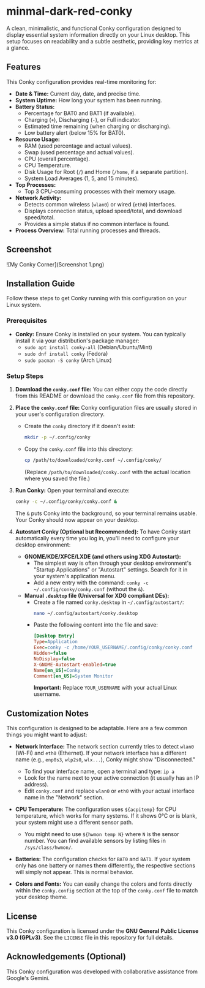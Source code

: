 # minmal-dark-red-conky

A clean, minimalistic, and functional Conky configuration designed to display essential system information directly on your Linux desktop. This setup focuses on readability and a subtle aesthetic, providing key metrics at a glance.

## Features

This Conky configuration provides real-time monitoring for:

* **Date & Time:** Current day, date, and precise time.
* **System Uptime:** How long your system has been running.
* **Battery Status:**
    * Percentage for BAT0 and BAT1 (if available).
    * Charging (`+`), Discharging (`-`), or Full indicator.
    * Estimated time remaining (when charging or discharging).
    * Low battery alert (below 15% for BAT0).
* **Resource Usage:**
    * RAM (used percentage and actual values).
    * Swap (used percentage and actual values).
    * CPU (overall percentage).
    * CPU Temperature.
    * Disk Usage for Root (`/`) and Home (`/home`, if a separate partition).
    * System Load Averages (1, 5, and 15 minutes).
* **Top Processes:**
    * Top 3 CPU-consuming processes with their memory usage.
* **Network Activity:**
    * Detects common wireless (`wlan0`) or wired (`eth0`) interfaces.
    * Displays connection status, upload speed/total, and download speed/total.
    * Provides a simple status if no common interface is found.
* **Process Overview:** Total running processes and threads.

## Screenshot

![My Conky Corner](Screenshot 1.png)

## Installation Guide

Follow these steps to get Conky running with this configuration on your Linux system.

### Prerequisites

* **Conky:** Ensure Conky is installed on your system. You can typically install it via your distribution's package manager:
    * `sudo apt install conky-all` (Debian/Ubuntu/Mint)
    * `sudo dnf install conky` (Fedora)
    * `sudo pacman -S conky` (Arch Linux)

### Setup Steps

1.  **Download the `conky.conf` file:**
    You can either copy the code directly from this README or download the `conky.conf` file from this repository.

2.  **Place the `conky.conf` file:**
    Conky configuration files are usually stored in your user's configuration directory.
    * Create the `conky` directory if it doesn't exist:
        ```bash
        mkdir -p ~/.config/conky
        ```
    * Copy the `conky.conf` file into this directory:
        ```bash
        cp /path/to/downloaded/conky.conf ~/.config/conky/
        ```
        (Replace `/path/to/downloaded/conky.conf` with the actual location where you saved the file.)

3.  **Run Conky:**
    Open your terminal and execute:
    ```bash
    conky -c ~/.config/conky/conky.conf &
    ```
    The `&` puts Conky into the background, so your terminal remains usable. Your Conky should now appear on your desktop.

4.  **Autostart Conky (Optional but Recommended):**
    To have Conky start automatically every time you log in, you'll need to configure your desktop environment:
    * **GNOME/KDE/XFCE/LXDE (and others using XDG Autostart):**
        * The simplest way is often through your desktop environment's "Startup Applications" or "Autostart" settings. Search for it in your system's application menu.
        * Add a new entry with the command: `conky -c ~/.config/conky/conky.conf` (without the `&`).
    * **Manual `.desktop` file (Universal for XDG compliant DEs):**
        * Create a file named `conky.desktop` in `~/.config/autostart/`:
            ```bash
            nano ~/.config/autostart/conky.desktop
            ```
        * Paste the following content into the file and save:
            ```ini
            [Desktop Entry]
            Type=Application
            Exec=conky -c /home/YOUR_USERNAME/.config/conky/conky.conf
            Hidden=false
            NoDisplay=false
            X-GNOME-Autostart-enabled=true
            Name[en_US]=Conky
            Comment[en_US]=System Monitor
            ```
            **Important:** Replace `YOUR_USERNAME` with your actual Linux username.

## Customization Notes

This configuration is designed to be adaptable. Here are a few common things you might want to adjust:

* **Network Interface:**
    The network section currently tries to detect `wlan0` (Wi-Fi) and `eth0` (Ethernet). If your network interface has a different name (e.g., `enp0s3`, `wlp2s0`, `wlx...`), Conky might show "Disconnected."
    * To find your interface name, open a terminal and type: `ip a`
    * Look for the name next to your active connection (it usually has an IP address).
    * Edit `conky.conf` and replace `wlan0` or `eth0` with your actual interface name in the "Network" section.

* **CPU Temperature:**
    The configuration uses `${acpitemp}` for CPU temperature, which works for many systems. If it shows 0°C or is blank, your system might use a different sensor path.
    * You might need to use `${hwmon temp N}` where `N` is the sensor number. You can find available sensors by listing files in `/sys/class/hwmon/`.

* **Batteries:**
    The configuration checks for `BAT0` and `BAT1`. If your system only has one battery or names them differently, the respective sections will simply not appear. This is normal behavior.

* **Colors and Fonts:**
    You can easily change the colors and fonts directly within the `conky.config` section at the top of the `conky.conf` file to match your desktop theme.

## License

This Conky configuration is licensed under the **GNU General Public License v3.0 (GPLv3)**. See the `LICENSE` file in this repository for full details.

## Acknowledgements (Optional)

This Conky configuration was developed with collaborative assistance from Google's Gemini.
